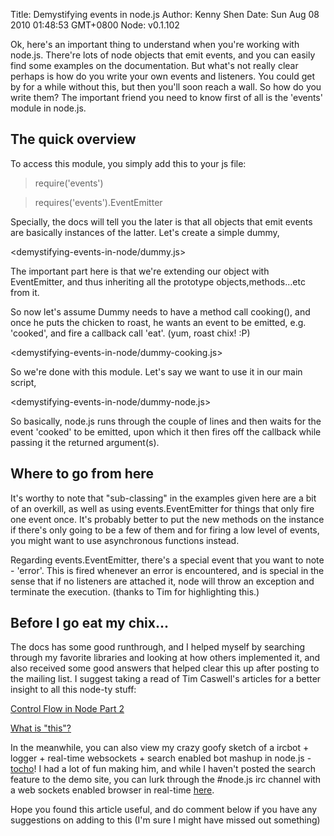 Title: Demystifying events in node.js
Author: Kenny Shen
Date: Sun Aug 08 2010 01:48:53 GMT+0800
Node: v0.1.102

Ok, here's an important thing to understand when you're working with node.js. There're lots of node objects that emit events, and you can easily find some examples on the documentation. But what's not really clear perhaps is how do you write your own events and listeners. You could get by for a while without this, but then you'll soon reach a wall. So how do you write them? The important friend you need to know first of all is the 'events' module in node.js.

## The quick overview

To access this module, you simply add this to your js file:

> require('events')

> requires('events').EventEmitter

Specially, the docs will tell you the later is that all objects that emit events are basically instances of the latter. Let's create a simple dummy,

<demystifying-events-in-node/dummy.js>

The important part here is that we're extending our object with EventEmitter, and thus inheriting all the prototype objects,methods...etc from it.

So now let's assume Dummy needs to have a method call cooking(), and once he puts the chicken to roast, he wants an event to be emitted, e.g. 'cooked', and fire a callback call 'eat'. (yum, roast chix! :P)

<demystifying-events-in-node/dummy-cooking.js>

So we're done with this module. Let's say we want to use it in our main script,

<demystifying-events-in-node/dummy-node.js>

So basically, node.js runs through the couple of lines and then waits for the event 'cooked' to be emitted, upon which it then fires off the callback while passing it the returned argument(s).

## Where to go from here

It's worthy to note that "sub-classing" in the examples given here are a bit of an overkill, as well as using events.EventEmitter for things that only fire one event once. It's probably better to put the new methods on the instance if there's only going to be a few of them and for firing a low level of events, you might want to use asynchronous functions instead.

Regarding events.EventEmitter, there's a special event that you want to note - 'error'. This is fired whenever an error is encountered, and is special in the sense that if no listeners are attached it, node will throw an exception and terminate the execution. (thanks to Tim for highlighting this.)

## Before I go eat my chix...

The docs has some good runthrough, and I helped myself by searching through my favorite libraries and looking at how others implemented it, and also received some good answers that helped clear this up after posting to the mailing list. I suggest taking a read of Tim Caswell's articles for a better insight to all this node-ty stuff:

[Control Flow in Node Part 2](/control-flow-part-ii)

[What is "this"?](/what-is-this)

In the meanwhile, you can also view my crazy goofy sketch of a ircbot + logger + real-time websockets + search enabled bot mashup in node.js - [tocho](http://github.com/kennyshen/tocho)! I had a lot of fun making him, and while I haven't posted the search feature to the demo site, you can lurk through the #node.js irc channel with a web sockets enabled browser in real-time [here](http://northpole.sg/3Z).

Hope you found this article useful, and do comment below if you have any suggestions on adding to this (I'm sure I might have missed out something)